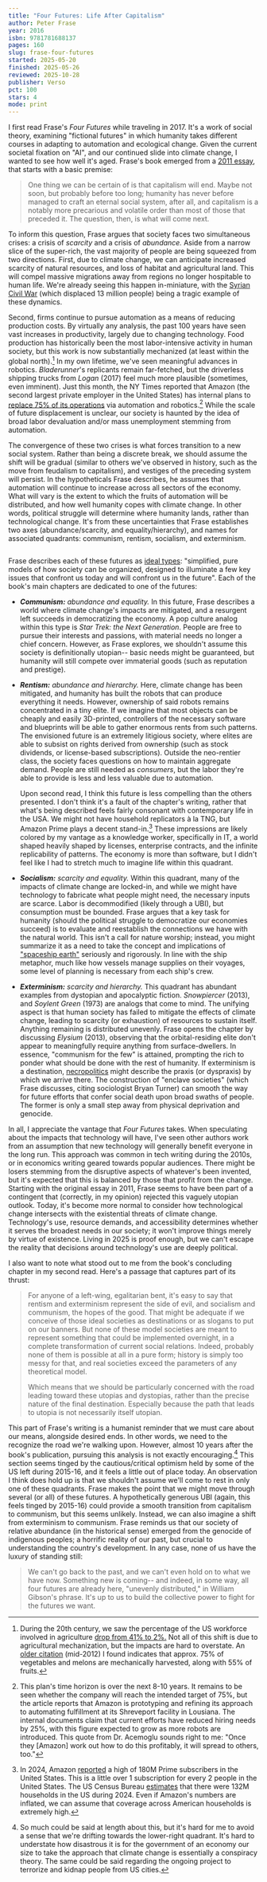 ```yaml
---
title: "Four Futures: Life After Capitalism"
author: Peter Frase
year: 2016
isbn: 9781781688137
pages: 160
slug: frase-four-futures
started: 2025-05-20
finished: 2025-05-26
reviewed: 2025-10-28
publisher: Verso
pct: 100
stars: 4
mode: print
---
```


I first read Frase's _Four Futures_ while traveling in 2017. It's a work of social theory, examining "fictional futures" in which humanity takes different courses in adapting to automation and ecological change. Given the current societal fixation on "AI", and our continued slide into climate change, I wanted to see how well it's aged. Frase's book emerged from a [2011 essay](https://jacobin.com/2011/12/four-futures), that starts with a basic premise:

> One thing we can be certain of is that capitalism will end. Maybe not soon, but probably before too long; humanity has never before managed to craft an eternal social system, after all, and capitalism is a notably more precarious and volatile order than most of those that preceded it. The question, then, is what will come next.

To inform this question, Frase argues that society faces two simultaneous crises: a crisis of _scarcity_ and a crisis of _abundance._ Aside from a narrow slice of the super-rich, the vast majority of people are being squeezed from two directions. First, due to climate change, we can anticipate increased scarcity of natural resources, and loss of habitat and agricultural land. This will compel massive migrations away from regions no longer hospitable to human life. We're already seeing this happen in-miniature, with the [Syrian Civil War](https://www.dw.com/en/how-climate-change-paved-the-way-to-war-in-syria/a-56711650) (which displaced 13 million people) being a tragic example of these dynamics.

Second, firms continue to pursue automation as a means of reducing production costs. By virtually any analysis, the past 100 years have seen vast increases in productivity, largely due to changing technology. Food production has historically been the most labor-intensive activity in human society, but this work is now substantially mechanized (at least within the global north).[^1] In my own lifetime, we've seen meaningful advances in robotics. _Bladerunner_'s replicants remain far-fetched, but the driverless shipping trucks from _Logan_ (2017) feel much more plausible (sometimes, even imminent). Just this month, the NY Times reported that Amazon (the second largest private employer in the United States) has internal plans to [replace 75% of its operations](https://www.nytimes.com/2025/10/21/technology/inside-amazons-plans-to-replace-workers-with-robots.html?unlocked_article_code=1.xE8.K_0w.uTh9pG4t5QZ6&smid=url-share) via automation and robotics.[^2] While the scale of future displacement is unclear, our society is haunted by the idea of broad labor devaluation and/or mass unemployment stemming from automation.

The convergence of these two crises is what forces transition to a new social system. Rather than being a discrete break, we should assume the shift will be gradual (similar to others we've observed in history, such as the move from feudalism to capitalism), and vestiges of the preceding system will persist. In the hypotheticals Frase describes, he assumes that automation will continue to increase across all sectors of the economy. What will vary is the extent to which the fruits of automation will be distributed, and how well humanity copes with climate change. In other words, political struggle will determine where humanity lands, rather than technological change. It's from these uncertainties that Frase establishes two axes (abundance/scarcity, and equality/hierarchy), and names for associated quadrants: communism, rentism, socialism, and exterminism.

<script>
  import { Plot, Text, RuleX, RuleY } from 'svelteplot';
  import { range } from 'd3-array';

  let domain = { domain: [-1, 1] };

  let text = [
    { x: -0.5, y: 0.5, lab: "communism" }, 
    { x: 0.5, y: 0.5, lab: "socialism" },
    { x: 0.5, y: -0.5, lab: "exterminism" },
    { x: -0.5, y: -0.5, lab: "rentism" },
  ];

  let axis_labels = [
    { x: -0.05, y: 0.87, lab: "equality", r: -90 },
    { x: -0.05, y: -0.85, lab: "hierarchy", r: -90 },
    { x: -0.84, y: 0.05, lab: "abundance", r: 0 },
    { x: 0.89, y: 0.05, lab: "scarcity", r: 0 },
  ]
</script>

<div class="columns is-centered">
  <div class="column is-half">
    <Plot x={domain} y={domain} axes={false}>
      <Text data={axis_labels} x="x" y="y" text="lab" rotate="r" />
      <Text data={text} x="x" y="y" text="lab" fontSize={20} />
      <RuleX data={[0]} />
      <RuleY data={[0]} />
    </Plot>
  </div>
</div>

Frase describes each of these futures as [ideal types](https://en.wikipedia.org/wiki/Ideal_type): "simplified, pure models of how society can be organized, designed to illuminate a few key issues that confront us today and will confront us in the future". Each of the book's main chapters are dedicated to one of the futures:

- _**Communism:** abundance and equality._ In this future, Frase describes a world where climate change's impacts are mitigated, and a resurgent left succeeds in democratizing the economy. A pop culture analog within this type is _Star Trek: the Next Generation_. People are free to pursue their interests and passions, with material needs no longer a chief concern. However, as Frase explores, we shouldn't assume this society is definitionally utopian-- basic needs might be guaranteed, but humanity will still compete over immaterial goods (such as reputation and prestige).

- _**Rentism:** abundance and hierarchy._ Here, climate change has been mitigated, and humanity has built the robots that can produce everything it needs. However, ownership of said robots remains concentrated in a tiny elite. If we imagine that most objects can be cheaply and easily 3D-printed, controllers of the necessary software and blueprints will be able to gather enormous rents from such patterns. The envisioned future is an extremely litigious society, where elites are able to subsist on rights derived from ownership (such as stock dividends, or license-based subscriptions). Outside the neo-rentier class, the society faces questions on how to maintain aggregate demand. People are still needed as _consumers_, but the labor they're able to provide is less and less valuable due to automation.

  Upon second read, I think this future is less compelling than the others presented. I don't think it's a fault of the chapter's writing, rather that what's being described feels fairly consonant with contemporary life in the USA. We might not have household replicators à la TNG, but Amazon Prime plays a decent stand-in.[^3] These impressions are likely colored by my vantage as a knowledge worker, specifically in IT, a world shaped heavily shaped by licenses, enterprise contracts, and the infinite replicability of patterns. The economy is more than software, but I didn't feel like I had to stretch much to imagine life within this quadrant.

- _**Socialism:** scarcity and equality._ Within this quadrant, many of the impacts of climate change are locked-in, and while we might have technology to fabricate what people might need, the necessary inputs are scarce. Labor is decommodified (likely through a UBI), but consumption must be bounded. Frase argues that a key task for humanity (should the political struggle to democratize our economies succeed) is to evaluate and reestablish the connections we have with the natural world. This isn't a call for nature worship; instead, you might summarize it as a need to take the concept and implications of ["spaceship earth"](https://en.wikipedia.org/wiki/Spaceship_Earth) seriously and rigorously. In line with the ship metaphor, much like how vessels manage supplies on their voyages, some level of planning is necessary from each ship's crew.

- _**Exterminism:** scarcity and hierarchy._ This quadrant has abundant examples from dystopian and apocalyptic fiction. _Snowpiercer_ (2013), and _Soylent Green_ (1973) are analogs that come to mind. The unifying aspect is that human society has failed to mitigate the effects of climate change, leading to scarcity (or exhaustion) of resources to sustain itself. Anything remaining is distributed unevenly. Frase opens the chapter by discussing _Elysium_ (2013), observing that the orbital-residing elite don't appear to meaningfully require anything from surface-dwellers. In essence, "communism for the few" is attained, prompting the rich to ponder what should be done with the rest of humanity. If exterminism is a destination, [necropolitics](/reading/mbembe-necropolitics) might describe the praxis (or dyspraxis) by which we arrive there. The construction of "enclave societies" (which Frase discusses, citing sociologist Bryan Turner) can smooth the way for future efforts that confer social death upon broad swaths of people. The former is only a small step away from physical deprivation and genocide.

In all, I appreciate the vantage that _Four Futures_ takes. When speculating about the impacts that technology will have, I've seen other authors work from an assumption that new technology will generally benefit everyone in the long run. This approach was common in tech writing during the 2010s, or in economics writing geared towards popular audiences. There might be losers stemming from the disruptive aspects of whatever's been invented, but it's expected that this is balanced by those that profit from the change. Starting with the original essay in 2011, Frase seems to have been part of a contingent that (correctly, in my opinion) rejected this vaguely utopian outlook. Today, it's become more normal to consider how technological change intersects with the existential threats of climate change. Technology's use, resource demands, and accessibility determines whether it serves the broadest needs in our society; it won't improve things merely by virtue of existence. Living in 2025 is proof enough, but we can't escape the reality that decisions around technology's use are deeply political.

I also want to note what stood out to me from the book's concluding chapter in my second read. Here's a passage that captures part of its thrust:

> For anyone of a left-wing, egalitarian bent, it's easy to say that rentism and exterminism represent the side of evil, and socialism and communism, the hopes of the good. That might be adequate if we conceive of those ideal societies as destinations or as slogans to put on our banners. But none of these model societies are meant to represent something that could be implemented overnight, in a complete transformation of current social relations. Indeed, probably none of them is possible at all in a pure form; history is simply too messy for that, and real societies exceed the parameters of any theoretical model.
> 
> Which means that we should be particularly concerned with the road leading toward these utopias and dystopias, rather than the precise nature of the final destination. Especially because the path that leads to utopia is not necessarily itself utopian.

This part of Frase's writing is a humanist reminder that we must care about our means, alongside desired ends. In other words, we need to the recognize the road we're walking upon. However, almost 10 years after the book's publication, pursuing this analysis is not exactly encouraging.[^4] This section seems tinged by the cautious/critical optimism held by some of the US left during 2015-16, and it feels a little out of place today. An observation I think does hold up is that we shouldn't assume we'll come to rest in only one of these quadrants. Frase makes the point that we might move through several (or all) of these futures. A hypothetically generous UBI (again, this feels tinged by 2015-16) could provide a smooth transition from capitalism to communism, but this seems unlikely. Instead, we can also imagine a shift from exterminism to communism. Frase reminds us that our society of relative abundance (in the historical sense) emerged from the genocide of indigenous peoples; a horrific reality of our past, but crucial to understanding the country's development. In any case, none of us have the luxury of standing still:

> We can't go back to the past, and we can't even hold on to what we have now. Something new is coming-- and indeed, in some way, all four futures are already here, "unevenly distributed," in William Gibson's phrase. It's up to us to build the collective power to fight for the futures we want.

[^1]: During the 20th century, we saw the percentage of the US workforce involved in agriculture [drop from 41% to 2%.](https://foodsystemprimer.org/production/industrialization-of-agriculture) Not all of this shift is due to agricultural mechanization, but the impacts are hard to overstate. An [older citation](https://www.choicesmagazine.org/choices-magazine/theme-articles/immigration-and-agriculture/the-status-of-labor-saving-mechanization-in-us-fruit-and-vegetable-harvesting) (mid-2012) I found indicates that approx. 75% of vegetables and melons are mechanically harvested, along with 55% of fruits.

[^2]: This plan's time horizon is over the next 8-10 years. It remains to be seen whether the company will reach the intended target of 75%, but the article reports that Amazon is prototyping and refining its approach to automating fulfillment at its Shreveport facility in Lousiana. The internal documents claim that current efforts have reduced hiring needs by 25%, with this figure expected to grow as more robots are introduced. This quote from Dr. Acemoglu sounds right to me: "Once they [Amazon] work out how to do this profitably, it will spread to others, too."

[^3]: In 2024, Amazon [reported](https://finance.yahoo.com/news/amazon-prime-memberships-us-gain-175715711.html) a high of 180M Prime subscribers in the United States. This is a little over 1 subscription for every 2 people in the United States. The US Census Bureau [estimates](https://fred.stlouisfed.org/series/TTLHH) that there were 132M households in the US during 2024. Even if Amazon's numbers are inflated, we can assume that coverage across American households is extremely high.

[^4]: So much could be said at length about this, but it's hard for me to avoid a sense that we're drifting towards the lower-right quadrant. It's hard to understate how disastrous it is for the government of an economy our size to take the approach that climate change is essentially a conspiracy theory. The same could be said regarding the ongoing project to terrorize and kidnap people from US cities.
